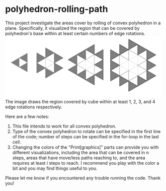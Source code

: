 # polyhedron-rolling-path
This project investigate the areas cover by rolling of convex polyhedron in a plane. Specifically, it visualized the region that can be covered by polyhedron's base within at least certain numbers of edge rotations.
<img src='/areas.png'>
The image draws the region covered by cube within at least 1, 2, 3, and 4 edge rotations respectively.

Here are a few notes:
1. This file intends to work for all convex polyhedron.
2. Type of the convex polyhedron to rotate can be specified in the first line of the code; number of steps can be specified in the for-loop in the last cell.
3. Changing the colors of the "Print[graphics]" parts can provide you with different visualizations, including the area that can be covered in n steps, areas that have move/less paths reaching to, and the area requires at least $i$ steps to reach. I recommend you play with the color a bit and you may find things useful to you.

Please let me know if you encountered any trouble running the code. Thank you!

